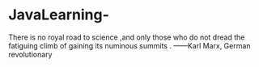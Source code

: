# JavaLearning-
There is no royal road to science ,and only those who do not dread the fatiguing climb of gaining its numinous summits . ——Karl Marx, German revolutionary
